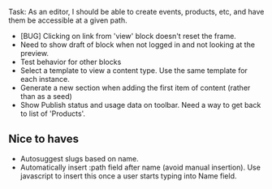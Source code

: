 Task: As an editor, I should be able to create events, products, etc, and have them be accessible at a given path.

* [BUG] Clicking on link from 'view' block doesn't reset the frame.
* Need to show draft of block when not logged in and not looking at the preview.
* Test behavior for other blocks
* Select a template to view a content type. Use the same template for each instance.
* Generate a new section when adding the first item of content (rather than as a seed)
* Show Publish status and usage data on toolbar. Need a way to get back to list of 'Products'.

## Nice to haves

* Autosuggest slugs based on name.
* Automatically insert :path field after name (avoid manual insertion). Use javascript to insert this once a user starts typing into Name field.